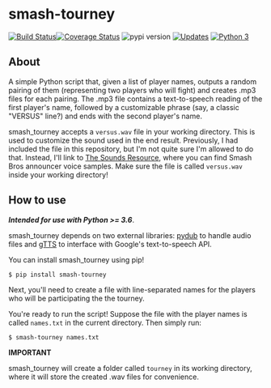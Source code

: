 # smash-tourney

[![Build Status](https://travis-ci.org/rnegron/smash-tourney.svg?branch=master)](https://travis-ci.org/rnegron/smash-tourney)[![Coverage Status](https://coveralls.io/repos/github/rnegron/smash-tourney/badge.svg?branch=master)](https://coveralls.io/github/rnegron/smash-tourney?branch=master)
![pypi version](https://img.shields.io/pypi/v/smash-tourney.svg)
[![Updates](https://pyup.io/repos/github/rnegron/smash-tourney/shield.svg)](https://pyup.io/repos/github/rnegron/smash-tourney/)
[![Python 3](https://pyup.io/repos/github/rnegron/smash-tourney/python-3-shield.svg)](https://pyup.io/repos/github/rnegron/smash-tourney/)

## About

A simple Python script that, given a list of player names, outputs a random pairing of them (representing two players who will fight) and creates .mp3 files for each pairing. The .mp3 file contains a text-to-speech reading of the first player's name, followed by a customizable phrase (say, a classic "VERSUS" line?) and ends with the second player's name.

smash_tourney accepts a `versus.wav` file in your working directory. This is used to customize the sound used in the end result. Previously, I had included the file in this repository, but I'm not quite sure I'm allowed to do that. Instead, I'll link to [The Sounds Resource](http://www.sounds-resource.com/), where you can find Smash Bros announcer voice samples. Make sure the file is called `versus.wav` inside your working directory!

## How to use

_**Intended for use with Python >= 3.6**_.

smash_tourney depends on two external libraries: [pydub](https://github.com/jiaaro/pydub/) to handle audio files and [gTTS](https://github.com/pndurette/gTTS) to interface with Google's text-to-speech API.

You can install smash_tourney using pip!

`$ pip install smash-tourney`

Next, you'll need to create a file with line-separated names for the players who will be participating the the tourney.

You're ready to run the script! Suppose the file with the player names is called `names.txt` in the current directory. Then simply run:

`$ smash-tourney names.txt`

**IMPORTANT**

smash_tourney will create a folder called `tourney` in its working directory, where it will store the created .wav files for convenience.
